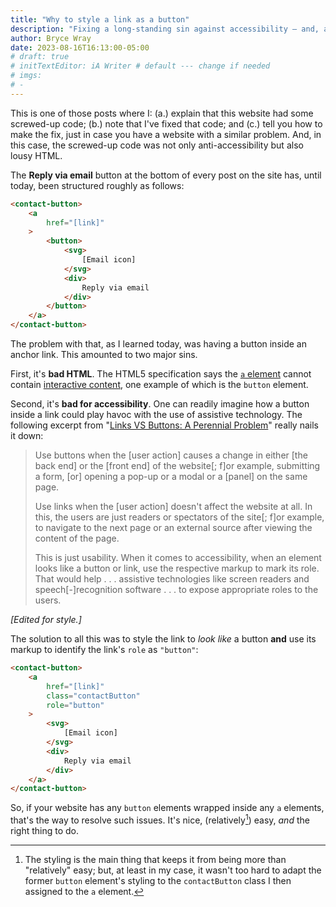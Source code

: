 ```yaml
---
title: "Why to style a link as a button"
description: "Fixing a long-standing sin against accessibility — and, as it turns out, against correct HTML."
author: Bryce Wray
date: 2023-08-16T16:13:00-05:00
# draft: true
# initTextEditor: iA Writer # default --- change if needed
# imgs:
# -
---
```


This is one of those posts where I: (a.) explain that this website had some screwed-up code; (b.) note that I've fixed that code; and (c.) tell you how to make the fix, just in case you have a website with a similar problem. And, in this case, the screwed-up code was not only anti-accessibility but also lousy HTML.

<!--more-->

The **Reply via email** button at the bottom of every post on the site has, until today, been structured roughly as follows:

```html
<contact-button>
	<a
		href="[link]"
	>
		<button>
			<svg>
				[Email icon]
			</svg>
			<div>
				Reply via email
			</div>
		</button>
	</a>
</contact-button>
```

The problem with that, as I learned today, was having a button inside an anchor link. This amounted to two major sins.

First, it's **bad HTML**. The HTML5 specification says the [`a` element](https://html.spec.whatwg.org/multipage/text-level-semantics.html#the-a-element) cannot contain [interactive content](https://html.spec.whatwg.org/multipage/dom.html#interactive-content-2), one example of which is the `button` element.

Second, it's **bad for accessibility**. One can readily imagine how a button inside a link could play havoc with the use of assistive technology. The following excerpt from "[Links VS Buttons: A Perennial Problem](https://www.digitala11y.com/links-vs-buttons-a-perennial-problem/)" really nails it down:

> Use buttons when the [user action] causes a change in either [the back end] or the [front end] of the website[; f]or example, submitting a form, [or] opening a pop-up or a modal or a [panel] on the same page.
>
> Use links when the [user action] doesn't affect the website at all. In this, the users are just readers or spectators of the site[; f]or example, to navigate to the next page or an external source after viewing the content of the page.
>
> This is just usability. When it comes to accessibility, when an element looks like a button or link, use the respective markup to mark its role. That would help . . . assistive technologies like screen readers and speech[-]recognition software . . . to expose appropriate roles to the users.

*[Edited for style.]*

The solution to all this was to style the link to *look like* a button **and** use its markup to identify the link's `role` as `"button"`:

```html
<contact-button>
	<a
		href="[link]"
		class="contactButton"
		role="button"
	>
		<svg>
			[Email icon]
		</svg>
		<div>
			Reply via email
		</div>
	</a>
</contact-button>
```

So, if your website has any `button` elements wrapped inside any `a` elements, that's the way to resolve such issues. It's nice, (relatively[^CSS]) easy, *and* the right thing to do.

[^CSS]: The styling is the main thing that keeps it from being more than "relatively" easy; but, at least in my case, it wasn't too hard to adapt the former `button` element's styling to the `contactButton` class I then assigned to the `a` element.
